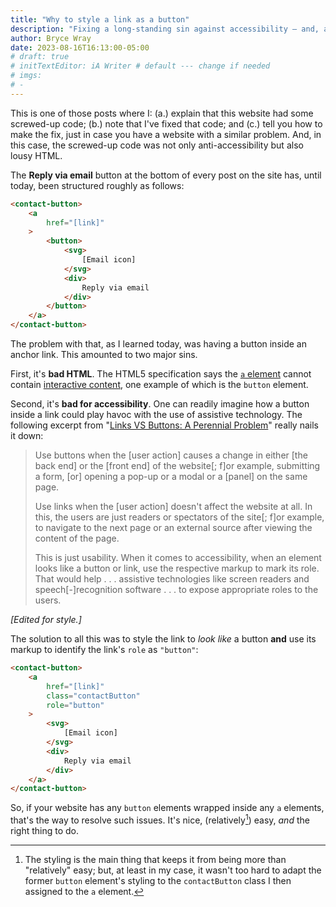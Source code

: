 ```yaml
---
title: "Why to style a link as a button"
description: "Fixing a long-standing sin against accessibility — and, as it turns out, against correct HTML."
author: Bryce Wray
date: 2023-08-16T16:13:00-05:00
# draft: true
# initTextEditor: iA Writer # default --- change if needed
# imgs:
# -
---
```


This is one of those posts where I: (a.) explain that this website had some screwed-up code; (b.) note that I've fixed that code; and (c.) tell you how to make the fix, just in case you have a website with a similar problem. And, in this case, the screwed-up code was not only anti-accessibility but also lousy HTML.

<!--more-->

The **Reply via email** button at the bottom of every post on the site has, until today, been structured roughly as follows:

```html
<contact-button>
	<a
		href="[link]"
	>
		<button>
			<svg>
				[Email icon]
			</svg>
			<div>
				Reply via email
			</div>
		</button>
	</a>
</contact-button>
```

The problem with that, as I learned today, was having a button inside an anchor link. This amounted to two major sins.

First, it's **bad HTML**. The HTML5 specification says the [`a` element](https://html.spec.whatwg.org/multipage/text-level-semantics.html#the-a-element) cannot contain [interactive content](https://html.spec.whatwg.org/multipage/dom.html#interactive-content-2), one example of which is the `button` element.

Second, it's **bad for accessibility**. One can readily imagine how a button inside a link could play havoc with the use of assistive technology. The following excerpt from "[Links VS Buttons: A Perennial Problem](https://www.digitala11y.com/links-vs-buttons-a-perennial-problem/)" really nails it down:

> Use buttons when the [user action] causes a change in either [the back end] or the [front end] of the website[; f]or example, submitting a form, [or] opening a pop-up or a modal or a [panel] on the same page.
>
> Use links when the [user action] doesn't affect the website at all. In this, the users are just readers or spectators of the site[; f]or example, to navigate to the next page or an external source after viewing the content of the page.
>
> This is just usability. When it comes to accessibility, when an element looks like a button or link, use the respective markup to mark its role. That would help . . . assistive technologies like screen readers and speech[-]recognition software . . . to expose appropriate roles to the users.

*[Edited for style.]*

The solution to all this was to style the link to *look like* a button **and** use its markup to identify the link's `role` as `"button"`:

```html
<contact-button>
	<a
		href="[link]"
		class="contactButton"
		role="button"
	>
		<svg>
			[Email icon]
		</svg>
		<div>
			Reply via email
		</div>
	</a>
</contact-button>
```

So, if your website has any `button` elements wrapped inside any `a` elements, that's the way to resolve such issues. It's nice, (relatively[^CSS]) easy, *and* the right thing to do.

[^CSS]: The styling is the main thing that keeps it from being more than "relatively" easy; but, at least in my case, it wasn't too hard to adapt the former `button` element's styling to the `contactButton` class I then assigned to the `a` element.
